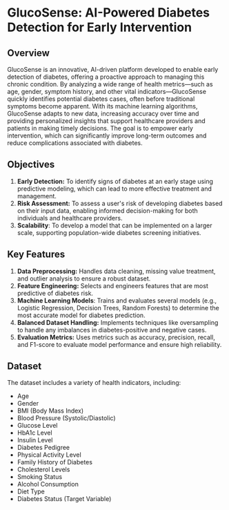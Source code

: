 # GlucoSense: AI-Powered Diabetes Detection for Early Intervention

<h2>Overview</h2>

GlucoSense is an innovative, AI-driven platform developed to enable early detection of diabetes, offering a proactive approach to managing this chronic condition. By analyzing a wide range of health metrics—such as age, gender, symptom history, and other vital indicators—GlucoSense quickly identifies potential diabetes cases, often before traditional symptoms become apparent. With its machine learning algorithms, GlucoSense adapts to new data, increasing accuracy over time and providing personalized insights that support healthcare providers and patients in making timely decisions. The goal is to empower early intervention, which can significantly improve long-term outcomes and reduce complications associated with diabetes.

<h2> Objectives </h2>

1. **Early Detection:** To identify signs of diabetes at an early stage using predictive modeling, which can lead to more effective treatment and management.
2. **Risk Assessment:** To assess a user's risk of developing diabetes based on their input data, enabling informed decision-making for both individuals and healthcare providers.
3. **Scalability**: To develop a model that can be implemented on a larger scale, supporting population-wide diabetes screening initiatives.


<h2> Key Features </h2>

1. **Data Preprocessing:** Handles data cleaning, missing value treatment, and outlier analysis to ensure a robust dataset.
2. **Feature Engineering:** Selects and engineers features that are most predictive of diabetes risk.
3. **Machine Learning Models**: Trains and evaluates several models (e.g., Logistic Regression, Decision Trees, Random Forests) to determine the most accurate model for diabetes prediction.
4. **Balanced Dataset Handling:** Implements techniques like oversampling to handle any imbalances in diabetes-positive and negative cases.
5. **Evaluation Metrics:** Uses metrics such as accuracy, precision, recall, and F1-score to evaluate model performance and ensure high reliability.

<h2>Dataset</h2>

The dataset includes a variety of health indicators, including:

- Age
- Gender
- BMI (Body Mass Index)
- Blood Pressure (Systolic/Diastolic)
- Glucose Level
- HbA1c Level
- Insulin Level
- Diabetes Pedigree
- Physical Activity Level
- Family History of Diabetes
- Cholesterol Levels
- Smoking Status
- Alcohol Consumption
- Diet Type
- Diabetes Status (Target Variable)
